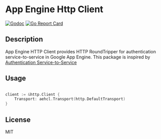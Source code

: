 # App Engine Http Client

[![Godoc](https://godoc.org/github.com/emahiro/aehcl)](https://godoc.org/github.com/emahiro/aehcl)
[![Go Report Card](https://goreportcard.com/badge/github.com/emahiro/aehcl)](https://goreportcard.com/report/github.com/emahiro/aehcl)

## Description

App Engine HTTP Client provides HTTP RoundTripper for authentication service-to-service in Google App Engine.
This package is inspired by [Authentication Service-to-Service](https://cloud.google.com/run/docs/authenticating/service-to-service)

## Usage

```go

client := &http.Client {
    Transport: aehcl.Transport(http.DefaultTransport)
}

```

## License

MIT
